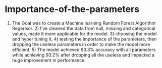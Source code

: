 # Importance-of-the-parameters
1) The Goal was to create a Machine learning Random Forest Algorithm Regerisor. 2) I've cleaned the data from null, missing and categorical values, made it more applicable for the model. 3) choosing the model and hyper tuning it, 4) testing the importance of the parameters, then dropping the useless parameters in order to make the model more efficient. 5) The model achieved 93.3% accuracy with all parameters while achieving 93.2% after dropping all the useless and impacted a huge improvement in performance.
